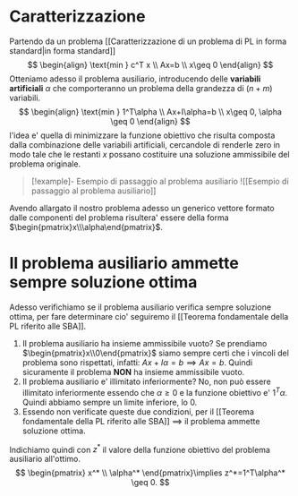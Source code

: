 # Caratterizzazione
Partendo da un problema [[Caratterizzazione di un problema di PL in forma standard|in forma standard]] 
$$
\begin{align}
\text{min } c^T x \\
Ax=b \\
x\geq 0
\end{align}
$$
Otteniamo adesso il problema ausiliario, introducendo delle **variabili artificiali** $\alpha$ che comporteranno un problema della grandezza di $(n+m)$ variabili.
$$
\begin{align}
\text{min } 1^T\alpha \\
Ax+I\alpha=b \\
x\geq 0, \alpha \geq 0
\end{align}
$$
l'idea e' quella di minimizzare la funzione obiettivo che risulta composta dalla combinazione delle variabili artificiali, cercandole di renderle zero in modo tale che le restanti $x$ possano costituire una soluzione ammissibile del problema originale.
> [!example]- Esempio di passaggio al problema ausiliario
> ![[Esempio di passaggio al problema ausiliario]]

Avendo allargato il nostro problema adesso un generico vettore formato dalle componenti del problema risultera' essere della forma $\begin{pmatrix}x\\\alpha\end{pmatrix}$.
# Il problema ausiliario ammette sempre soluzione ottima
Adesso verifichiamo se il problema ausiliario verifica sempre soluzione ottima, per fare determinare cio' seguiremo il [[Teorema fondamentale della PL riferito alle SBA]].
1. Il problema ausiliario ha insieme ammissibile vuoto? 
	Se prendiamo $\begin{pmatrix}x\\0\end{pmatrix}$ siamo sempre certi che i vincoli del problema sono rispettati, infatti: $Ax+I\alpha=b\implies Ax=b$.
	Quindi sicuramente il problema **NON** ha insieme ammissibile vuoto.
2. Il problema ausiliario e' illimitato inferiormente?
	No, non può essere illimitato inferiormente essendo che $\alpha \geq 0$ e la funzione obiettivo e' $1^T\alpha$. Quindi abbiamo sempre un limite inferiore, lo $0$.
3.  Essendo non verificate queste due condizioni, per il [[Teorema fondamentale della PL riferito alle SBA]] $\implies$ il problema ammette soluzione ottima.

Indichiamo quindi con $z^*$ il valore della funzione obiettivo del problema ausiliario all'ottimo.
$$
\begin{pmatrix}
x^* \\
\alpha^*
\end{pmatrix}\implies z^*=1^T\alpha^* \geq 0.
$$